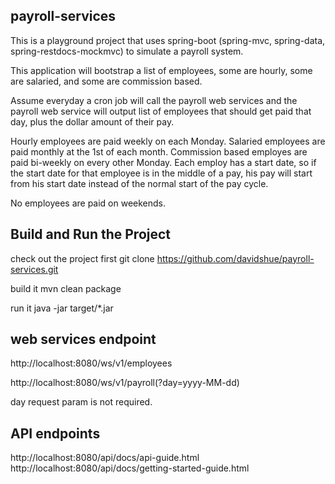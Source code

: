 ## payroll-services

This is a playground project that uses spring-boot (spring-mvc, spring-data, spring-restdocs-mockmvc) to simulate a payroll system.

This application will bootstrap a list of employees, some are hourly, some are salaried, and some are commission based.

Assume everyday a cron job will call the payroll web services and the payroll web service will output list of employees that should get
paid that day, plus the dollar amount of their pay.

Hourly employees are paid weekly on each Monday. Salaried employees are paid monthly at the 1st of each month. Commission based employes
are paid bi-weekly on every other Monday. Each employ has a start date, so if the start date for that employee is in the middle of a pay,
his pay will start from his start date instead of the normal start of the pay cycle.

No employees are paid on weekends.

## Build and Run the Project

check out the project first
git clone https://github.com/davidshue/payroll-services.git

build it
mvn clean package

run it
java -jar target/*.jar

## web services endpoint
http://localhost:8080/ws/v1/employees

http://localhost:8080/ws/v1/payroll(?day=yyyy-MM-dd)

day request param is not required.

## API endpoints
http://localhost:8080/api/docs/api-guide.html
http://localhost:8080/api/docs/getting-started-guide.html